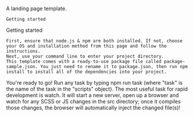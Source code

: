 A landing page template.

    Getting started

Getting started

    First, ensure that node.js & npm are both installed. If not, choose your OS and installation method from this page and follow the instructions.
    Next, use your command line to enter your project directory.
    This template comes with a ready-to-use package file called package-sample.json. You just need to rename it to package.json, then run npm install to install all of the dependencies into your project.

You're ready to go! Run any task by typing npm run task (where "task" is the name of the task in the "scripts" object). The most useful task for rapid development is watch. It will start a new server, open up a browser and watch for any SCSS or JS changes in the src directory; once it compiles those changes, the browser will automatically inject the changed file(s)!
